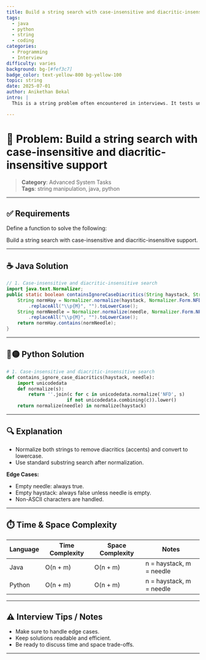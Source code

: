 ```yaml
---
title: Build a string search with case-insensitive and diacritic-insensitive support
tags:
  - java
  - python
  - string
  - coding
categories:
  - Programming
  - Interview
difficulty: varies
background: bg-[#fef3c7]
badge_color: text-yellow-800 bg-yellow-100
topic: string
date: 2025-07-01
author: Anikethan Bekal
intro: |
  This is a string problem often encountered in interviews. It tests understanding of fundamental concepts such as iteration, pattern matching, or algorithmic design depending on the problem.

---
```


# 🧠 Problem: Build a string search with case-insensitive and diacritic-insensitive support

> **Category**: Advanced System Tasks  
> **Tags**: string manipulation, java, python

---

## ✅ Requirements

Define a function to solve the following:

Build a string search with case-insensitive and diacritic-insensitive support.

---

## ☕ Java Solution

```java
// 1. Case-insensitive and diacritic-insensitive search
import java.text.Normalizer;
public static boolean containsIgnoreCaseDiacritics(String haystack, String needle) {
    String normHay = Normalizer.normalize(haystack, Normalizer.Form.NFD)
        .replaceAll("\\p{M}", "").toLowerCase();
    String normNeedle = Normalizer.normalize(needle, Normalizer.Form.NFD)
        .replaceAll("\\p{M}", "").toLowerCase();
    return normHay.contains(normNeedle);
}
```

---

## 🔵🟡 Python Solution

```python
# 1. Case-insensitive and diacritic-insensitive search
def contains_ignore_case_diacritics(haystack, needle):
    import unicodedata
    def normalize(s):
        return ''.join(c for c in unicodedata.normalize('NFD', s)
                      if not unicodedata.combining(c)).lower()
    return normalize(needle) in normalize(haystack)
```

---

## 🔍 Explanation

- Normalize both strings to remove diacritics (accents) and convert to lowercase.
- Use standard substring search after normalization.

**Edge Cases:**
- Empty needle: always true.
- Empty haystack: always false unless needle is empty.
- Non-ASCII characters are handled.

---

## ⏱️ Time & Space Complexity

| Language | Time Complexity | Space Complexity | Notes |
|----------|-----------------|------------------|-------|
| Java     | O(n + m)        | O(n + m)         | n = haystack, m = needle |
| Python   | O(n + m)        | O(n + m)         | n = haystack, m = needle |

---

## ⚠️ Interview Tips / Notes

- Make sure to handle edge cases.
- Keep solutions readable and efficient.
- Be ready to discuss time and space trade-offs.

---
